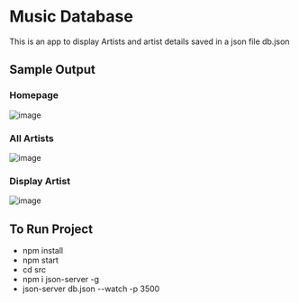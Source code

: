 # Music Database
This is an app to display Artists and artist details saved in a json file db.json
## Sample Output
### Homepage
![image](https://github.com/MayarHamed/React/assets/71563140/149cea52-a124-4d0e-8a89-a2b52c691bbc)
### All Artists
![image](https://github.com/MayarHamed/React/assets/71563140/e89d204e-8a60-4eb4-b088-1dc47a01dd7c)
### Display Artist
![image](https://github.com/MayarHamed/React/assets/71563140/143434f8-5061-40f7-9e42-3f1f6c8b0793)
## To Run Project
- npm install
- npm start
- cd src
- npm i json-server -g
- json-server db.json --watch -p 3500
